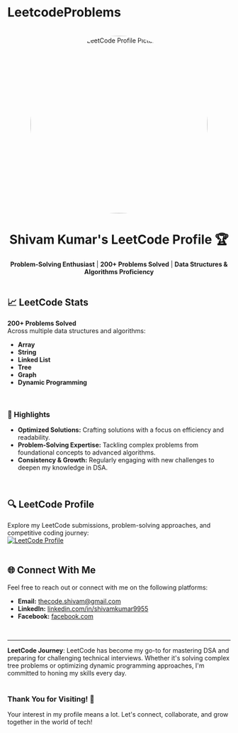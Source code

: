 # LeetcodeProblems
<div align="center">
  <br />
  <a href="https://leetcode.com/u/kr_shivam9955/" target="_blank">
    <img src="https://github.com/user-attachments/assets/bdde0e28-1f36-4293-8863-36c96e9b1c59" alt="LeetCode Profile Picture" style="width: 400px; height: 400px; border-radius: 50%;" />
  </a>
  <br />

  # Shivam Kumar's LeetCode Profile 🏆

  **Problem-Solving Enthusiast** | **200+ Problems Solved** | **Data Structures & Algorithms Proficiency**  
  <br />

</div>

## 📈 LeetCode Stats

**200+ Problems Solved**  
Across multiple data structures and algorithms:  
- **Array**  
- **String**  
- **Linked List**  
- **Tree**  
- **Graph**  
- **Dynamic Programming**  
<br />

### 🚀 Highlights
- **Optimized Solutions:** Crafting solutions with a focus on efficiency and readability.  
- **Problem-Solving Expertise:** Tackling complex problems from foundational concepts to advanced algorithms.  
- **Consistency & Growth:** Regularly engaging with new challenges to deepen my knowledge in DSA.  
<br />

## 🔍 LeetCode Profile

Explore my LeetCode submissions, problem-solving approaches, and competitive coding journey:  
[![LeetCode Profile](https://img.shields.io/badge/LeetCode-Profile-orange)](https://leetcode.com/u/kr_shivam9955/)  
<br />

## 🌐 Connect With Me

Feel free to reach out or connect with me on the following platforms:  
- **Email:** [thecode.shivam@gmail.com](mailto:thecode.shivam@gmail.com)  
- **LinkedIn:** [linkedin.com/in/shivamkumar9955](https://www.linkedin.com/in/shivamkumar9955/)  
- **Facebook:** [facebook.com](https://www.facebook.com/)  
<br />

---

**LeetCode Journey**: LeetCode has become my go-to for mastering DSA and preparing for challenging technical interviews. Whether it's solving complex tree problems or optimizing dynamic programming approaches, I'm committed to honing my skills every day.  
<br />

### Thank You for Visiting! 🙏
Your interest in my profile means a lot. Let's connect, collaborate, and grow together in the world of tech!  


